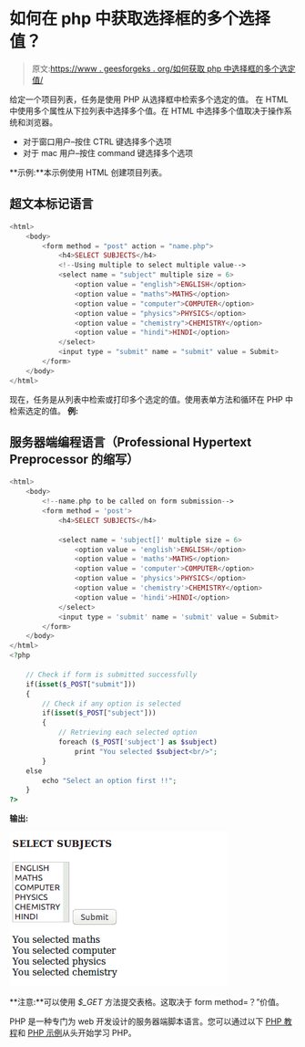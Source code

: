 # 如何在 php 中获取选择框的多个选择值？

> 原文:[https://www . geesforgeks . org/如何获取 php 中选择框的多个选定值/](https://www.geeksforgeeks.org/how-to-get-multiple-selected-values-of-select-box-in-php/)

给定一个项目列表，任务是使用 PHP 从选择框中检索多个选定的值。
在 HTML 中使用多个属性从下拉列表中选择多个值。在 HTML 中选择多个值取决于操作系统和浏览器。

*   对于窗口用户–按住 CTRL 键选择多个选项
*   对于 mac 用户–按住 command 键选择多个选项

**示例:**本示例使用 HTML 创建项目列表。

## 超文本标记语言

```php
<html>
    <body>
        <form method = "post" action = "name.php">
            <h4>SELECT SUBJECTS</h4>
            <!--Using multiple to select multiple value-->
            <select name = "subject" multiple size = 6> 
                <option value = "english">ENGLISH</option>
                <option value = "maths">MATHS</option>
                <option value = "computer">COMPUTER</option>
                <option value = "physics">PHYSICS</option>
                <option value = "chemistry">CHEMISTRY</option>
                <option value = "hindi">HINDI</option>
            </select>
            <input type = "submit" name = "submit" value = Submit>
        </form>
    </body>
</html>
```

现在，任务是从列表中检索或打印多个选定的值。使用表单方法和循环在 PHP 中检索选定的值。
**例:**

## 服务器端编程语言（Professional Hypertext Preprocessor 的缩写）

```php
<html>
    <body>
        <!--name.php to be called on form submission-->
        <form method = 'post'>
            <h4>SELECT SUBJECTS</h4>

            <select name = 'subject[]' multiple size = 6> 
                <option value = 'english'>ENGLISH</option>
                <option value = 'maths'>MATHS</option>
                <option value = 'computer'>COMPUTER</option>
                <option value = 'physics'>PHYSICS</option>
                <option value = 'chemistry'>CHEMISTRY</option>
                <option value = 'hindi'>HINDI</option>
            </select>
            <input type = 'submit' name = 'submit' value = Submit>
        </form>
    </body>
</html>
<?php

    // Check if form is submitted successfully
    if(isset($_POST["submit"]))
    {
        // Check if any option is selected
        if(isset($_POST["subject"]))
        {
            // Retrieving each selected option
            foreach ($_POST['subject'] as $subject)
                print "You selected $subject<br/>";
        }
    else
        echo "Select an option first !!";
    }
?>
```

**输出:**

![image](img/15e3ce3c2073fbd68a6a3db0dec555bc.png)

**注意:**可以使用 *$_GET* 方法提交表格。这取决于 form method=？”价值。

PHP 是一种专门为 web 开发设计的服务器端脚本语言。您可以通过以下 [PHP 教程](https://www.geeksforgeeks.org/php-tutorials/)和 [PHP 示例](https://www.geeksforgeeks.org/php-examples/)从头开始学习 PHP。